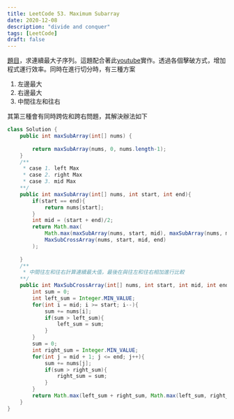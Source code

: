 ```yaml
---
title: LeetCode 53. Maximum Subarray
date: 2020-12-08
description: "divide and conquer"
tags: [LeetCode]
draft: false
---
```


[題目](https://leetcode.com/problems/maximum-subarray/)，求連續最大子序列。這題配合著此[youtube](https://www.youtube.com/watch?v=aTAH1Fer8xU&ab_channel=VivianNTUMiuLab)實作。透過各個擊破方式，增加程式運行效率。同時在進行切分時，有三種方案

1. 左邊最大
2. 右邊最大
3. 中間往左和往右

其第三種會有同時跨佐和跨右問題，其解決辦法如下

```java
class Solution {
    public int maxSubArray(int[] nums) {
        
        return maxSubArray(nums, 0, nums.length-1);
    }
    /**
     * case 1. left Max
     * case 2. right Max
     * case 3. mid Max
    **/
    public int maxSubArray(int[] nums, int start, int end){
        if(start == end){
            return nums[start];
        }   
        int mid = (start + end)/2;
        return Math.max(
            Math.max(maxSubArray(nums, start, mid), maxSubArray(nums, mid+1, end)),
            MaxSubCrossArray(nums, start, mid, end)
        );
        
    }
    /**
     * 中間往左和往右計算連續最大值，最後在與往左和往右相加進行比較
    **/
    public int MaxSubCrossArray(int[] nums, int start, int mid, int end){
        int sum = 0;
        int left_sum = Integer.MIN_VALUE;
        for(int i = mid; i >= start; i--){
            sum += nums[i];
            if(sum > left_sum){
                left_sum = sum;
            }
        }
        sum = 0;
        int right_sum = Integer.MIN_VALUE;
        for(int j = mid + 1; j <= end; j++){
            sum += nums[j];
            if(sum > right_sum){
                right_sum = sum;
            }
        }
        return Math.max(left_sum + right_sum, Math.max(left_sum, right_sum));
    }
}
```